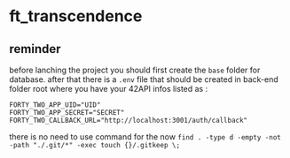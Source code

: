 # ft_transcendence

## reminder
before lanching the project you should first create the `base` folder for database.
after that there is a `.env` file that should be created in back-end folder root where you have your 42API infos listed as :
```
FORTY_TWO_APP_UID="UID"
FORTY_TWO_APP_SECRET="SECRET"
FORTY_TWO_CALLBACK_URL="http://localhost:3001/auth/callback"
```
there is no need to use command for the now `find . -type d -empty -not -path "./.git/*" -exec touch {}/.gitkeep \;`